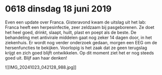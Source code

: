 # 0618 dinsdag 18 juni 2019
Even een update over Franca. Gisteravond kwam de uitslag uit het lab: Franca heeft een herpesinfectie, zeer zeldzaam bij pasgeborenen. Ze doet het heel goed, drinkt, slaapt, huilt, plast en poept als de beste. De behandeling met antivirale middelen gaat nog zeker 14 dagen door, in het ziekenhuis. Er wordt nog verder onderzoek gedaan, morgen een EEG om de hersenfuncties te bekijken. Voorlopig is het zaak dat ze geen terugslag krijgt en zich goed blijft ontwikkelen. Op dit moment ziet het er nog steeds goed uit. Blijf aan haar denken!


![[IMG_20241023_042128_988.jpg]]
